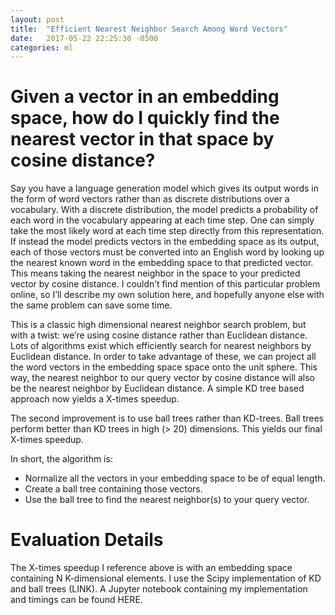 ```yaml
---
layout: post
title:  "Efficient Nearest Neighbor Search Among Word Vectors"
date:   2017-05-22 22:25:30 -0500
categories: ml
---
```


# Given a vector in an embedding space, how do I quickly find the nearest vector in that space by cosine distance?

Say you have a language generation model which gives its output words in the form of word vectors rather than as discrete distributions over a vocabulary.  With a discrete distribution, the model predicts a probability of each word in the vocabulary appearing at each time step.  One can simply take the most likely word at each time step directly from this representation.  If instead the model predicts vectors in the embedding space as its output, each of those vectors must be converted into an English word by looking up the nearest known word in the embedding space to that predicted vector.  This means taking the nearest neighbor in the space to your predicted vector by cosine distance.  I couldn’t find mention of this particular problem online, so I’ll describe my own solution here, and hopefully anyone else with the same problem can save some time.

This is a classic high dimensional nearest neighbor search problem, but with a twist: we’re using cosine distance rather than Euclidean distance.  Lots of algorithms exist which efficiently search for nearest neighbors by Euclidean distance.  In order to take advantage of these, we can project all the word vectors in the embedding space space onto the unit sphere.   This way, the nearest neighbor to our query vector by cosine distance will also be the nearest neighbor by Euclidean distance.  A simple KD tree based approach now yields a X-times speedup.

The second improvement is to use ball trees rather than KD-trees.  Ball trees perform better than KD trees in high (> 20) dimensions.  This yields our final X-times speedup.

In short, the algorithm is:
* Normalize all the vectors in your embedding space to be of equal length.
* Create a ball tree containing those vectors.
* Use the ball tree to find the nearest neighbor(s) to your query vector.

# Evaluation Details

The X-times speedup I reference above is with an embedding space containing N K-dimensional elements.  I use the Scipy implementation of KD and ball trees (LINK).  A Jupyter notebook containing my implementation and timings can be found HERE.
